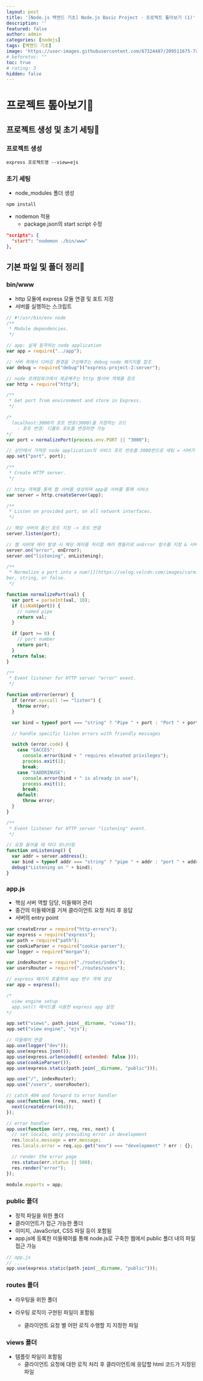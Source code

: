 ```yaml
---
layout: post
title: '[Node.js 백엔드 기초] Node.js Basic Project - 프로젝트 톺아보기 (1)'
description: ''
featured: false
author: admin
categories: [nodejs]
tags: [백엔드 기초]
image: 'https://user-images.githubusercontent.com/67324487/209511675-7ade832f-2bc7-4302-973f-0abde99203bb.png'
# beforetoc: ""
toc: true
# rating: 3
hidden: false
---
```


# 프로젝트 톺아보기👀

## 프로젝트 생성 및 초기 세팅🧱

### 프로젝트 생성

```script
express 프로젝트명 --view=ejs
```

### 초기 세팅

- node_modules 폴더 생성

```script
npm install
```

- nodemon 적용
  - package.json의 start script 수정

```JSON
"scripts": {
  "start": "nodemon ./bin/www"
},
```

## 기본 파일 및 폴더 정리📂

### bin/www

- http 모듈에 express 모듈 연결 및 포트 지정
- 서버를 실행하는 스크립트

```JavaScript
// #!/usr/bin/env node
/**
 * Module dependencies.
 */

// app: 실제 동작하는 node application
var app = require("../app");

// 서버 측에서 디버깅 환경을 구성해주는 debug node 패키지를 참조
var debug = require("debug")("express-project-2:server");

// node 프레임워크에서 제공해주는 http 웹서버 객체를 참조
var http = require("http");

/**
 * Get port from environment and store in Express.
 */

/*
  localhost:3000의 포트 번호(3000)을 지정하는 코드
    - 포트 변경: 디폴트 포트를 변경하면 가능
*/
var port = normalizePort(process.env.PORT || "3000");

// 상단에서 가져온 node application의 서비스 포트 번호를 3000번으로 세팅 = 서버가 실행될 포트를 설정하는 것
app.set("port", port);

/**
 * Create HTTP server.
 */

// http 객체를 통해 웹 서버를 생성하며 app을 서버를 통해 서비스
var server = http.createServer(app);

/**
 * Listen on provided port, on all network interfaces.
 */

// 해당 서버의 통신 포트 지정 -> 포트 연결
server.listen(port);

// 웹 서버에 에러 발생 시 해당 에러를 처리할 에러 핸들러로 onError 함수를 지정 & 서버 실행
server.on("error", onError);
server.on("listening", onListening);

/**
 * Normalize a port into a num![](https://velog.velcdn.com/images/carmine/post/c9b39e4f-50be-40b1-b7c0-df61edd004a9/image.png)
ber, string, or false.
 */

function normalizePort(val) {
  var port = parseInt(val, 10);
  if (isNaN(port)) {
    // named pipe
    return val;
  }

  if (port >= 0) {
    // port number
    return port;
  }
  return false;
}

/**
 * Event listener for HTTP server "error" event.
 */

function onError(error) {
  if (error.syscall !== "listen") {
    throw error;
  }

  var bind = typeof port === "string" ? "Pipe " + port : "Port " + port;

  // handle specific listen errors with friendly messages

  switch (error.code) {
    case "EACCES":
      console.error(bind + " requires elevated privileges");
      process.exit(1);
      break;
    case "EADDRINUSE":
      console.error(bind + " is already in use");
      process.exit(1);
      break;
    default:
      throw error;
  }
}

/**
 * Event listener for HTTP server "listening" event.
 */

// 요청 들어올 때 마다 모니터링
function onListening() {
  var addr = server.address();
  var bind = typeof addr === "string" ? "pipe " + addr : "port " + addr.port;
  debug("Listening on " + bind);
}
```

### app.js

- 핵심 서버 역할 담당, 미들웨어 관리
- 중간의 미들웨어를 거쳐 클라이언트 요청 처리 후 응답
- 서버의 entry point

```JavaScript
var createError = require("http-errors");
var express = require("express");
var path = require("path");
var cookieParser = require("cookie-parser");
var logger = require("morgan");

var indexRouter = require("./routes/index");
var usersRouter = require("./routes/users");

// express 패키지 호출하여 app 변수 객체 생성
var app = express();

/*
  view engine setup
  app.set() 메서드를 사용한 express app 설정
*/

app.set("views", path.join(__dirname, "views"));
app.set("view engine", "ejs");

// 미들웨어 연결
app.use(logger("dev"));
app.use(express.json());
app.use(express.urlencoded({ extended: false }));
app.use(cookieParser());
app.use(express.static(path.join(__dirname, "public")));

app.use("/", indexRouter);
app.use("/users", usersRouter);

// catch 404 and forward to error handler
app.use(function (req, res, next) {
  next(createError(404));
});

// error handler
app.use(function (err, req, res, next) {
  // set locals, only providing error in development
  res.locals.message = err.message;
  res.locals.error = req.app.get("env") === "development" ? err : {};

  // render the error page
  res.status(err.status || 500);
  res.render("error");
});

module.exports = app;
```

### public 폴더

- 정적 파일을 위한 폴더
- 클라이언트가 접근 가능한 폴더
- 이미지, JavaScript, CSS 파일 등이 포함됨
- app.js에 등록한 미들웨어를 통해 node.js로 구축한 웹에서 public 폴더 내의 파일 접근 가능

```JavaScript
// app.js
// ...
app.use(express.static(path.join(__dirname, "public")));
```

### routes 폴더

- 라우팅을 위한 폴더
- 라우팅 로직이 구현된 파일이 포함됨

  - 클라이언트 요청 별 어떤 로직 수행할 지 지정한 파일

### views 폴더

- 템플릿 파일이 포함됨
  - 클라이언트 요청에 대한 로직 처리 후 클라이언트에 응답할 html 코드가 지정된 파일
